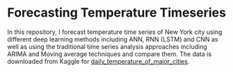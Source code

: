# Forecasting Temperature Timeseries
In this repository, I forecast temperature time series of New York city using different deep learning methods including ANN, RNN (LSTM) and CNN as well as using the traditional time series analysis approaches including ARIMA and Moving average techniques and compare them. The data is downloaded from Kaggle for [daily_temperature_of_major_cities](https://www.kaggle.com/datasets/sudalairajkumar/daily-temperature-of-major-cities). 
